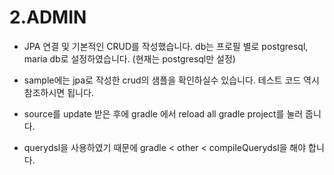 # 2.ADMIN
- JPA 연결 및 기본적인 CRUD를 작성했습니다. db는 프로필 별로 postgresql, maria db로 설정하였습니다.
(현재는 postgresql만 설정)

- sample에는 jpa로 작성한 crud의 샘플을 확인하실수 있습니다. 테스트 코드 역시 참조하시면 됩니다.

- source를 update 받은 후에 gradle 에서 reload all gradle project를 눌러 줍니다.

- querydsl을 사용하였기 때문에 gradle < other < compileQuerydsl을 해야 합니다.
